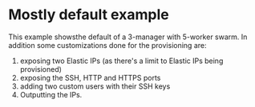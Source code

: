 Mostly default example
======================
This example showsthe default of a 3-manager with 5-worker swarm.  In addition some customizations done for the provisioning are:

1. exposing two Elastic IPs (as there's a limit to Elastic IPs being provisioned)
2. exposing the SSH, HTTP and HTTPS ports
3. adding two custom users with their SSH keys
4. Outputting the IPs.
